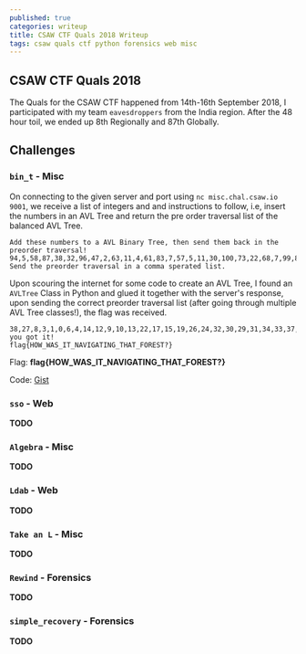 ```yaml
---
published: true
categories: writeup
title: CSAW CTF Quals 2018 Writeup
tags: csaw quals ctf python forensics web misc
---
```

## CSAW CTF Quals 2018

The Quals for the CSAW CTF happened from 14th-16th September 2018, I participated with my team `eavesdroppers` from the India region. After the 48 hour toil, we ended up 8th Regionally and 87th Globally. 

## Challenges

### `bin_t` - Misc

On connecting to the given server and port using `nc misc.chal.csaw.io 9001`, we receive a list of integers and and instructions to follow, i.e, insert the numbers in an AVL Tree and return the pre order traversal list of the balanced AVL Tree. 

```
Add these numbers to a AVL Binary Tree, then send them back in the preorder traversal!
94,5,58,87,38,32,96,47,2,63,11,4,61,83,7,57,5,11,30,100,73,22,68,7,99,8,24,53,3,58,11,86,97,95,42,19,88,23,31,64,19,15,88,58,87,51,75,22,29,5,74,11,14,51,45,35,14,23,50,59,58,75,36,13,1,73,2,38,56,33,26,6,92,92,50,30,83,28,20,86,80,82,56,32,2,91,13,98,65,59,68,23,81,37,25,3,38,69,13,99
Send the preorder traversal in a comma sperated list.
```

Upon scouring the internet for some code to create an AVL Tree, I found an `AVLTree` Class in Python and glued it together with the server's response, upon sending the correct preorder traversal list (after going through multiple AVL Tree classes!), the flag was received.

```
38,27,8,3,1,0,6,4,14,12,9,10,13,22,17,15,19,26,24,32,30,29,31,34,33,37,35,73,57,49,45,41,40,43,48,47,55,52,66,62,61,64,63,65,70,69,71,90,85,79,78,82,83,87,86,89,97,92,99,98,100
you got it!
flag{HOW_WAS_IT_NAVIGATING_THAT_FOREST?}
```
Flag: **flag{HOW_WAS_IT_NAVIGATING_THAT_FOREST?}**

Code: [Gist](https://gist.github.com/arush15june/d44efc6af73d81cc4aa5a3a560c8fa82)

### `sso` - Web
  **TODO**
  
### `Algebra` - Misc
  **TODO**
  
### `Ldab` - Web
  **TODO**
  
### `Take an L` - Misc
  **TODO**
  
### `Rewind` - Forensics
  **TODO**

### `simple_recovery` - Forensics
  **TODO**
